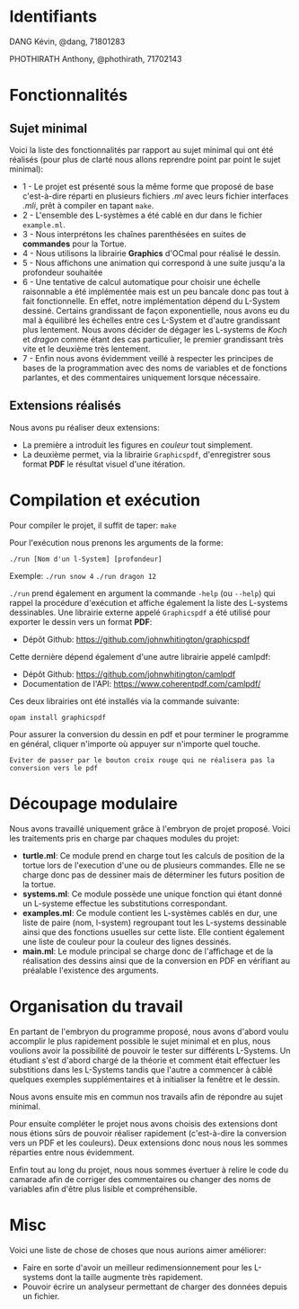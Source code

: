 # Identifiants
DANG Kévin, @dang, 71801283 

PHOTHIRATH Anthony, @phothirath, 71702143
# Fonctionnalités
## Sujet minimal
Voici la liste des fonctionnalités par rapport au sujet minimal qui ont été réalisés (pour plus de clarté nous allons reprendre point par point le sujet minimal):
* 1 - Le projet est présenté sous la même forme que proposé de base c'est-à-dire réparti en plusieurs fichiers *.ml* avec leurs fichier interfaces *.mli*, prêt à compiler en tapant `make`.
* 2 - L'ensemble des L-systèmes a été cablé en dur dans le fichier `example.ml`.
* 3 - Nous interprétons les chaînes parenthésées en suites de **commandes** pour la Tortue. 
* 4 - Nous utilisons la librairie **Graphics** d'OCmal pour réalisé le dessin.
* 5 - Nous affichons une animation qui correspond à une suite jusqu'a la profondeur souhaitée
* 6 - Une tentative de calcul automatique pour choisir une échelle raisonnable a été implémentée mais est un peu bancale donc pas tout à fait fonctionnelle. En effet, notre implémentation dépend du L-System dessiné. Certains grandissant de façon exponentielle, nous avons eu du mal à équilibré les échelles entre ces L-System et d'autre grandissant plus lentement. Nous avons décider de dégager les L-systems de *Koch* et *dragon* comme étant des cas particulier, le premier grandissant très vite et le deuxième très lentement.
* 7 - Enfin nous avons évidemment veillé à respecter les principes de bases de la programmation avec des noms de variables et de fonctions parlantes, et des commentaires uniquement lorsque nécessaire. 

## Extensions réalisés
Nous avons pu réaliser deux extensions:
* La première a introduit les figures en *couleur* tout simplement.
* La deuxième permet, via la librairie `Graphicspdf`, d'enregistrer sous format **PDF** le résultat visuel d'une itération.

# Compilation et exécution
Pour compiler le projet, il suffit de taper:
```make```

Pour l'exécution nous prenons les arguments de la forme:

```./run [Nom d'un l-System] [profondeur]```

Exemple:
```./run snow 4```
```./run dragon 12```

`./run` prend également en argument la commande `-help` (ou `--help`) qui rappel la procédure d'exécution et affiche également la liste des L-systems dessinables.
Une librairie externe appelé `Graphicspdf` a été utilisé pour exporter le dessin vers un format **PDF**:

* Dépôt Github: https://github.com/johnwhitington/graphicspdf

Cette dernière dépend également d'une autre librairie appelé camlpdf:

* Dépôt Github: https://github.com/johnwhitington/camlpdf
* Documentation de l'API: https://www.coherentpdf.com/camlpdf/

Ces deux librairies ont été installés via la commande suivante:

```opam install graphicspdf```

Pour assurer la conversion du dessin en pdf et pour terminer le programme en général, cliquer n'importe où appuyer sur n'importe quel touche.

`Eviter de passer par le bouton croix rouge qui ne réalisera pas la conversion vers le pdf`

# Découpage modulaire
Nous avons travaillé uniquement grâce à l'embryon de projet proposé. Voici les traitements pris en charge par chaques modules du projet:
* **turtle.ml**: Ce module prend en charge tout les calculs de position de la tortue lors de l'execution d'une ou de plusieurs commandes. Elle ne se charge donc pas de dessiner mais de déterminer les futurs position de la tortue.
* **systems.ml**: Ce module possède une unique fonction qui étant donné un L-systeme effectue les substitutions correspondant.
* **examples.ml**: Ce module contient les L-systèmes cablés en dur, une liste de paire (nom, l-system) regroupant tout les L-systems dessinable ainsi que des fonctions usuelles sur cette liste. Elle contient également une liste de couleur pour la couleur des lignes dessinés.
* **main.ml**: Le module principal se charge donc de l'affichage et de la réalisation des dessins ainsi que de la conversion en PDF en vérifiant au préalable l'existence des arguments.

# Organisation du travail
En partant de l'embryon du programme proposé, nous avons d'abord voulu accomplir le plus rapidement possible le sujet minimal et en plus, nous voulions avoir la possibilité de pouvoir le tester sur différents L-Systems. 
Un étudiant s'est d'abord chargé de la théorie et comment était effectuer les substitions dans les L-Systems tandis que l'autre a commencer à câblé quelques exemples supplémentaires et à initialiser la fenêtre et le dessin.

Nous avons ensuite mis en commun nos travails afin de répondre au sujet minimal.

Pour ensuite compléter le projet nous avons choisis des extensions dont nous étions sûrs de pouvoir réaliser rapidement (c'est-à-dire la conversion vers un PDF et les couleurs). Deux extensions donc nous nous les sommes réparties entre nous évidemment.

Enfin tout au long du projet, nous nous sommes évertuer à relire le code du camarade afin de corriger des commentaires ou changer des noms de variables afin d'être plus lisible et compréhensible.

# Misc
Voici une liste de chose de choses que nous aurions aimer améliorer:
 * Faire en sorte d'avoir un meilleur redimensionnement pour les L-systems dont la taille augmente très rapidement.
 * Pouvoir écrire un analyseur permettant de charger des données depuis un fichier.
